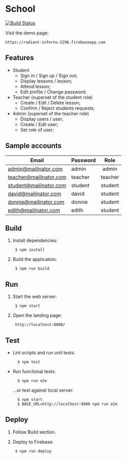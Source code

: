 # School

[![Build Status](https://travis-ci.org/simkimsia/UtilityBehaviors.png)](https://travis-ci.org/tomasz-oponowicz/school)

Visit the demo page: 

    https://radiant-inferno-2296.firebaseapp.com

## Features

* Student
  * Sign in / Sign up / Sign out;
  * Display lessons / lesson;
  * Attend lesson;
  * Edit profile / Change password;
* Teacher (superset of the student role)
  * Create / Edit / Delete lesson;
  * Confirm / Reject students requests;
* Admin (superset of the teacher role)
  * Display users / user;
  * Create / Edit user;
  * Set role of user;

## Sample accounts

| Email                  | Password |   Role  |
|------------------------|----------|:-------:|
| admin@mailinator.com   | admin    |  admin  |
| teacher@mailinator.com | teacher  | teacher |
| student@mailinator.com | student  | student |
| david@mailinator.com   | david    | student |
| donnie@mailinator.com  | donnie   | student |
| edith@mailinator.com   | edith    | student |

## Build

1. Install dependencies:

        $ npm install

1. Build the application:

        $ npm run build

## Run

1. Start the web server:

        $ npm start

1. Open the landing page:

        http://localhost:8080/

## Test

* Lint scripts and run unit tests:

        $ npm test

* Run functional tests:

        $ npm run e2e

    ...or test against local server:

        $ npm start
        $ BASE_URL=http://localhost:8080 npm run e2e

## Deploy

1. Follow Build section.
1. Deploy to Firebase:

        $ npm run deploy
